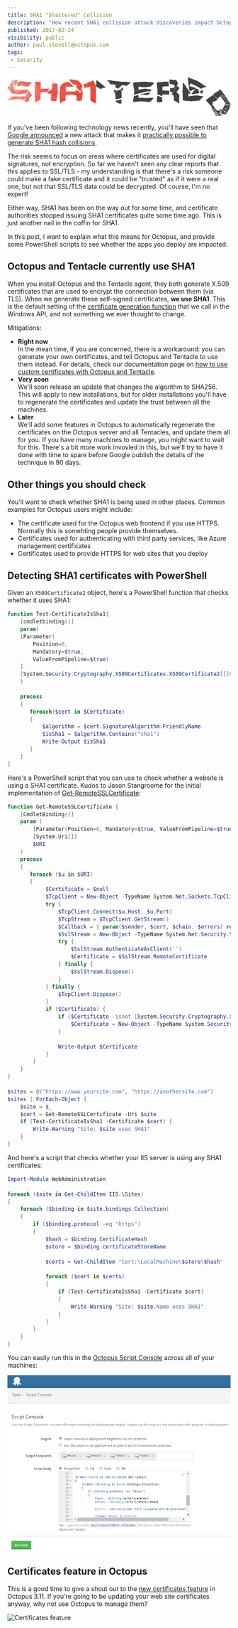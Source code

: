 ```yaml
---
title: SHA1 "Shattered" Collision 
description: "How recent SHA1 collision attack discoveries impact Octopus, and PowerShell scripts to detect if you use SHA1 certificates"
published: 2017-02-24
visibility: public
author: paul.stovell@octopus.com
tags: 
 - Security
---
```


![SHA1ttered logo](shattered-logo.png)

If you've been following technology news recently, you'll have seen that [Google announced](https://security.googleblog.com/2017/02/announcing-first-sha1-collision.html) a new attack that makes it [practically possible to generate SHA1 hash collisions](http://shattered.io/). 

The risk seems to focus on areas where certificates are used for digital signatures, not encryption. So far we haven't seen any clear reports that this applies to SSL/TLS - my understanding is that there's a risk someone could make a fake certificate and it could be "trusted" as if it were a real one, but not that SSL/TLS data could be decrypted. Of course, I'm no expert! 

Either way, SHA1 has been on the way out for some time, and certificate authorities stopped issuing SHA1 certificates quite some time ago. This is just another nail in the coffin for SHA1. 

In this post, I want to explain what this means for Octopus, and provide some PowerShell scripts to see whether the apps you deploy are impacted. 

## Octopus and Tentacle currently use SHA1

When you install Octopus and the Tentacle agent, they both generate X.509 certificates that are used to encrypt the connection between them (via TLS). When we generate these self-signed certificates, **we use SHA1**. This is the default setting of the [certificate generation function](https://msdn.microsoft.com/en-us/library/windows/desktop/aa376039(v=vs.85).aspx) that we call in the Windows API, and not something we ever thought to change. 

Mitigations:

 - **Right now**  
   In the mean time, if you are concerned, there is a workaround: you can generate your own certificates, and tell Octopus and Tentacle to use them instead. For details, check our documentation page on [how to use custom certificates with Octopus and Tentacle](https://octopus.com/docs/how-to/how-to-use-custom-certificates-with-octopus-server-and-tentacle). 
 - **Very soon**  
   We'll soon release an update that changes the algorithm to SHA256. This will apply to new installations, but for older installations you'll have to regenerate the certificates and update the trust between all the machines. 
 - **Later**  
   We'll add some features in Octopus to automatically regenerate the certificates on the Octopus server and all Tentacles, and update them all for you. If you have many machines to manage, you might want to wait for this. There's a bit more work invovled in this, but we'll try to have it done with time to spare before Google publish the details of the technique in 90 days. 

## Other things you should check

You'll want to check whether SHA1 is being used in other places. Common examples for Octopus users might include:

 - The certificate used for the Octopus web frontend if you use HTTPS. Normally this is somehting people provide themselves. 
 - Certificates used for authenticating with third party services, like Azure management certificates
 - Certificates used to provide HTTPS for web sites that you deploy

## Detecting SHA1 certificates with PowerShell

Given an `X509Certificate2` object, here's a PowerShell function that checks whether it uses SHA1:

```powershell
function Test-CertificateIsSha1{
    [cmdletbinding()]
    param(  
    [Parameter(
        Position=0, 
        Mandatory=$true, 
        ValueFromPipeline=$true)
    ]
    [System.Security.Cryptography.X509Certificates.X509Certificate2[]]$Certificate
    ) 

    process 
    {
       foreach($cert in $Certificate)
       {
           $algorithm = $cert.SignatureAlgorithm.FriendlyName
           $isSha1 = $algorithm.Contains("sha1")
           Write-Output $isSha1
       }
    }
}
```

Here's a PowerShell script that you can use to check whether a website is using a SHA1 certificate. Kudos to Jason Stangroome for the initial implementation of [Get-RemoteSSLCertificate](https://gist.github.com/jstangroome/5945820):

```powershell
function Get-RemoteSSLCertificate {
    [CmdletBinding()]
    param (
        [Parameter(Position=0, Mandatory=$true, ValueFromPipeline=$true)]
        [System.Uri[]]
        $URI
    )
    process 
    {
       foreach ($u in $URI)
       {
            $Certificate = $null
            $TcpClient = New-Object -TypeName System.Net.Sockets.TcpClient
            try {
                $TcpClient.Connect($u.Host, $u.Port)
                $TcpStream = $TcpClient.GetStream()
                $Callback = { param($sender, $cert, $chain, $errors) return $true }
                $SslStream = New-Object -TypeName System.Net.Security.SslStream -ArgumentList @($TcpStream, $true, $Callback)
                try {
                    $SslStream.AuthenticateAsClient('')
                    $Certificate = $SslStream.RemoteCertificate
                } finally {
                    $SslStream.Dispose()
                }
            } finally {
                $TcpClient.Dispose()
            }
            if ($Certificate) {
                if ($Certificate -isnot [System.Security.Cryptography.X509Certificates.X509Certificate2]) {
                    $Certificate = New-Object -TypeName System.Security.Cryptography.X509Certificates.X509Certificate2 -ArgumentList $Certificate
                }

                Write-Output $Certificate
            }
        }
    }
}

$sites = @("https://www.yoursite.com", "https://anothersite.com")
$sites | ForEach-Object {
    $site = $_
    $cert = Get-RemoteSSLCertificate -Uri $site
    if (Test-CertificateIsSha1 -Certificate $cert) {
        Write-Warning "Site: $site uses SHA1"
    }
}
```

And here's a script that checks whether your IIS server is using any SHA1 certificates:

```powershell
Import-Module WebAdministration

foreach ($site in Get-ChildItem IIS:\Sites)
{
    foreach ($binding in $site.bindings.Collection)
    {
        if ($binding.protocol -eq "https") 
        {
            $hash = $binding.CertificateHash
            $store = $binding.certificateStoreName

            $certs = Get-ChildItem "Cert:\LocalMachine\$store\$hash"

            foreach ($cert in $certs) 
            {
                if (Test-CertificateIsSha1 -Certificate $cert) 
                {
                    Write-Warning "Site: $site.Name uses SHA1"
                }
            } 
        }
    }
}
```

You can easily run this in the [Octopus Script Console](https://octopus.com/docs/administration/script-console) across all of your machines: 

![Running the IIS SHA1 binding detection in the Octopus script console](shattered-console.png "width=500")

## Certificates feature in Octopus

This is a good time to give a shout out to the [new certificates feature](https://octopus.com/blog/certificates-feature) in Octopus 3.11. If you're going to be updating your web site certificates anyway, why not use Octopus to manage them? 

![Certificates feature](https://i.octopus.com/blog/201702-certificate_list-BR7P.png "width=500")
 
